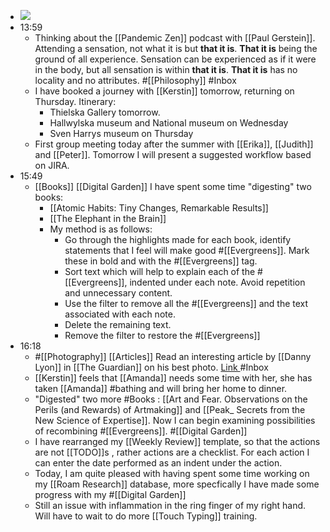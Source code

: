 - ![](https://firebasestorage.googleapis.com/v0/b/firescript-577a2.appspot.com/o/imgs%2Fapp%2FDavidsroam%2F20YA9HymKK.png?alt=media&token=9f7e7ead-4449-43db-99a0-45e2ae60811d)
- 13:59
    - Thinking about the [[Pandemic Zen]] podcast with [[Paul Gerstein]].  Attending a sensation, not what it is but **that it is**. **That it is** being the ground of all experience. Sensation can be experienced as if it were in the body, but all sensation is within **that it is**. **That it is** has no locality and no attributes. #[[Philosophy]] #Inbox
    - I have booked a journey with [[Kerstin]] tomorrow, returning on Thursday. Itinerary: 
        - Thielska Gallery tomorrow.
        - Hallwylska museum and National museum on Wednesday
        - Sven Harrys museum on Thursday
    - First group meeting today after the summer with [[Erika]], [[Judith]] and [[Peter]]. Tomorrow I will present a suggested workflow based on JIRA.
- 15:49
    - [[Books]] [[Digital Garden]] I have spent some time "digesting" two books:
        - [[Atomic Habits: Tiny Changes, Remarkable Results]]
        - [[The Elephant in the Brain]]
        - My method is as follows:
            - Go through the highlights made for each book, identify statements that I feel will make good #[[Evergreens]]. Mark these in bold and with the #[[Evergreens]] tag.
            - Sort text which will help to explain each of the #[[Evergreens]], indented under each note. Avoid repetition and unnecessary content.
            - Use the filter to remove all the #[[Evergreens]] and the text associated with each note.
            - Delete the remaining text.
            - Remove the filter to restore the #[[Evergreens]]
- 16:18
    - #[[Photography]] [[Articles]] Read an interesting article by [[Danny Lyon]] in [[The Guardian]] on his best photo. [Link ](https://www.theguardian.com/artanddesign/2020/aug/06/danny-lyon-best-photograph-two-boys-and-a-puppy-in-knoxville-tennessee) #Inbox
    - [[Kerstin]] feels that [[Amanda]] needs some time with her, she has taken [[Amanda]] #bathing and will bring her home to dinner.
    - "Digested" two more #Books : [[Art and Fear. Observations on the Perils (and Rewards) of Artmaking]] and [[Peak_ Secrets from the New Science of Expertise]]. Now I can begin examining possibilities of recombining #[[Evergreens]]. #[[Digital Garden]]
    - I have rearranged my [[Weekly Review]] template, so that the actions are not [[TODO]]s , rather actions are a checklist. For each action I can enter the date performed as an indent under the action.
    - Today, I am quite pleased with having spent some time working on my [[Roam Research]] database, more specfically I have made some progress with my #[[Digital Garden]]
    - Still an issue with inflammation in the ring finger of my right hand. Will have to wait to do more [[Touch Typing]] training.
